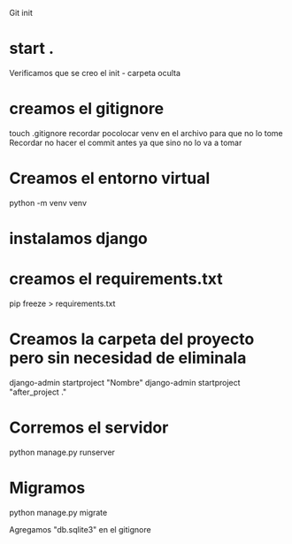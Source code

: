 Git init

# start .
Verificamos que se creo el init - carpeta oculta

# creamos el gitignore
touch .gitignore
recordar pocolocar venv en el archivo para que no lo tome 
Recordar no hacer el commit antes ya que sino no lo va a tomar

# Creamos el entorno virtual
python -m venv venv

# instalamos django

# creamos el requirements.txt
pip freeze > requirements.txt

# Creamos la carpeta del proyecto pero sin necesidad de eliminala
django-admin startproject "Nombre"
django-admin startproject "after_project ."

# Corremos el servidor
python manage.py runserver

# Migramos
python manage.py migrate

Agregamos "db.sqlite3" en el gitignore